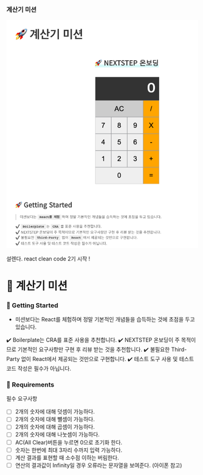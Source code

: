 ### 계산기 미션
![](images/55064863.png)

설렌다. react clean code 2기 시작 !

# 🚀 계산기 미션

### 🚀 Getting Started
- 미션보다는 React를 체험하며 정말 기본적인 개념들을 습득하는 것에 초점을 두고 있습니다.

✔️ Boilerplate는 CRA를 표준 사용을 추천합니다.
✔️ NEXTSTEP 온보딩이 주 목적이므로 기본적인 요구사항만 구현 후 리뷰 받는 것을 추천합니다.
✔️ 불필요한 Third-Party 없이 React에서 제공되는 것만으로 구현합니다.
✔️ 테스트 도구 사용 및 테스트 코드 작성은 필수가 아닙니다.


### 📝 Requirements
필수 요구사항
- [ ] 2개의 숫자에 대해 덧셈이 가능하다.
- [ ] 2개의 숫자에 대해 뺄셈이 가능하다.
- [ ] 2개의 숫자에 대해 곱셈이 가능하다.
- [ ] 2개의 숫자에 대해 나눗셈이 가능하다.
- [ ] AC(All Clear)버튼을 누르면 0으로 초기화 한다.
- [ ] 숫자는 한번에 최대 3자리 수까지 입력 가능하다.
- [ ] 계산 결과를 표현할 때 소수점 이하는 버림한다.
- [ ] 연산의 결과값이 Infinity일 경우 오류라는 문자열을 보여준다. (아이폰 참고)
